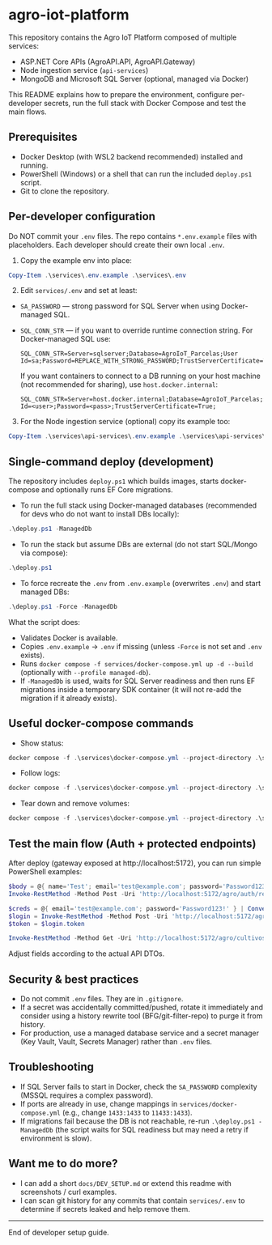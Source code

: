 # agro-iot-platform

This repository contains the Agro IoT Platform composed of multiple services:

- ASP.NET Core APIs (AgroAPI.API, AgroAPI.Gateway)
- Node ingestion service (`api-services`)
- MongoDB and Microsoft SQL Server (optional, managed via Docker)

This README explains how to prepare the environment, configure per-developer secrets, run the full stack with Docker Compose and test the main flows.

## Prerequisites

- Docker Desktop (with WSL2 backend recommended) installed and running.
- PowerShell (Windows) or a shell that can run the included `deploy.ps1` script.
- Git to clone the repository.

## Per-developer configuration

Do NOT commit your `.env` files. The repo contains `*.env.example` files with placeholders. Each developer should create their own local `.env`.

1. Copy the example env into place:

```powershell
Copy-Item .\services\.env.example .\services\.env
```

2. Edit `services/.env` and set at least:

- `SA_PASSWORD` — strong password for SQL Server when using Docker-managed SQL.
- `SQL_CONN_STR` — if you want to override runtime connection string. For Docker-managed SQL use:

	```
	SQL_CONN_STR=Server=sqlserver;Database=AgroIoT_Parcelas;User Id=sa;Password=REPLACE_WITH_STRONG_PASSWORD;TrustServerCertificate=True;
	```

	If you want containers to connect to a DB running on your host machine (not recommended for sharing), use `host.docker.internal`:

	```
	SQL_CONN_STR=Server=host.docker.internal;Database=AgroIoT_Parcelas;User Id=<user>;Password=<pass>;TrustServerCertificate=True;
	```

3. For the Node ingestion service (optional) copy its example too:

```powershell
Copy-Item .\services\api-services\.env.example .\services\api-services\.env
```

## Single-command deploy (development)

The repository includes `deploy.ps1` which builds images, starts docker-compose and optionally runs EF Core migrations.

- To run the full stack using Docker-managed databases (recommended for devs who do not want to install DBs locally):

```powershell
.\deploy.ps1 -ManagedDb
```

- To run the stack but assume DBs are external (do not start SQL/Mongo via compose):

```powershell
.\deploy.ps1
```

- To force recreate the `.env` from `.env.example` (overwrites `.env`) and start managed DBs:

```powershell
.\deploy.ps1 -Force -ManagedDb
```

What the script does:
- Validates Docker is available.
- Copies `.env.example` → `.env` if missing (unless `-Force` is not set and `.env` exists).
- Runs `docker compose -f services/docker-compose.yml up -d --build` (optionally with `--profile managed-db`).
- If `-ManagedDb` is used, waits for SQL Server readiness and then runs EF migrations inside a temporary SDK container (it will not re-add the migration if it already exists).

## Useful docker-compose commands

- Show status:

```powershell
docker compose -f .\services\docker-compose.yml --project-directory .\services ps
```

- Follow logs:

```powershell
docker compose -f .\services\docker-compose.yml --project-directory .\services logs -f
```

- Tear down and remove volumes:

```powershell
docker compose -f .\services\docker-compose.yml --project-directory .\services down -v
```

## Test the main flow (Auth + protected endpoints)

After deploy (gateway exposed at http://localhost:5172), you can run simple PowerShell examples:

```powershell
$body = @{ name='Test'; email='test@example.com'; password='Password123!' } | ConvertTo-Json
Invoke-RestMethod -Method Post -Uri 'http://localhost:5172/agro/auth/register' -Body $body -ContentType 'application/json'

$creds = @{ email='test@example.com'; password='Password123!' } | ConvertTo-Json
$login = Invoke-RestMethod -Method Post -Uri 'http://localhost:5172/agro/auth/login' -Body $creds -ContentType 'application/json'
$token = $login.token

Invoke-RestMethod -Method Get -Uri 'http://localhost:5172/agro/cultivos' -Headers @{ Authorization = "Bearer $token" }
```

Adjust fields according to the actual API DTOs.

## Security & best practices

- Do not commit `.env` files. They are in `.gitignore`.
- If a secret was accidentally committed/pushed, rotate it immediately and consider using a history rewrite tool (BFG/git-filter-repo) to purge it from history.
- For production, use a managed database service and a secret manager (Key Vault, Vault, Secrets Manager) rather than `.env` files.

## Troubleshooting

- If SQL Server fails to start in Docker, check the `SA_PASSWORD` complexity (MSSQL requires a complex password).
- If ports are already in use, change mappings in `services/docker-compose.yml` (e.g., change `1433:1433` to `11433:1433`).
- If migrations fail because the DB is not reachable, re-run `.\deploy.ps1 -ManagedDb` (the script waits for SQL readiness but may need a retry if environment is slow).

## Want me to do more?

- I can add a short `docs/DEV_SETUP.md` or extend this readme with screenshots / curl examples.
- I can scan git history for any commits that contain `services/.env` to determine if secrets leaked and help remove them.

---

End of developer setup guide.
